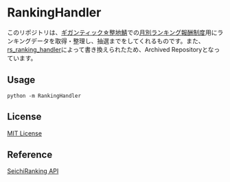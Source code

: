 # RankingHandler
このリポジトリは、[ギガンティック☆整地鯖](https://www.seichi.network/gigantic )での[月別ランキング報酬制度](https://twitter.com/seichiclick/status/1325705083686801415 )用にランキングデータを取得・整理し、抽選までをしてくれるものです。また、[rs_ranking_handler](https://github.com/Lucky3028/rs_ranking_handler)によって書き換えられたため、Archived Repositoryとなっています。

## Usage

`python -m RankingHandler`

## License
[MIT License](./LICENSE)

## Reference
[SeichiRanking API](https://github.com/GiganticMinecraft/SeichiRanking/wiki/API )
